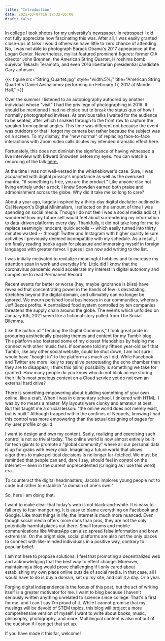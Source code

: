 ```yaml
--- 
title: "Introduction" 
date: 2021-03-07T16:17:32-05:00 
draft: false
--- 
```

In college I took photos for my university's newspaper. In retrospect I did 
not fully appreciate how fascinating this was. After all, I was easily granted close-ups at talks I would otherwise have little to zero chance of 
attending. No, I was not able to photograph Barack Obama's 2017 appearance at the Logan Center. Nevertheless, my list featured prominent figures: former 
CIA director John Brennan, the American String Quartet, Hiroshima bomb survivor Tekashi Teramoto, and even 2016 libertarian presidential candidate Gary 
Johnson.

{{< figure src="String_Quartet.jpg" style="width:5%;" title="American String Quartet's Daniel Avshalomov performing on February 17, 2017 at Mandel Hall." >}}

Over the summer I listened to an autobiography authored by another individual whose "visit" I had the privilege of photographing in 2016. It should be 
mentioned I had no choice but to break the status quo of how I normally photographed invitees. At previous talks I waited for the audience to be seated, 
after which I snaked through to the front row to capture the speaker from optimal angles. This time was different not because the event was outdoors or 
that I forgot my camera but rather because the subject was on a screen. To my dismay, the "new normal" of replacing face-to-face interactions with Zoom 
video calls dilutes my intended dramatic effect here.

Fortunately, this does not diminish the significance of having witnessed a live interview with Edward Snowden before my eyes. You can watch a recording 
of the talk [here.](https://yewtu.be/watch?v=XDcePfb_Zo8)

At the time I was not well-versed in the whistleblower's case. Sure, I was acquainted with digital privacy's importance as well as the overused mantra, 
"if something is free, you are the product." Like anyone else not living entirely under a rock, I knew Snowden earned both praise and admonishment across 
the globe. Why did it take me so long to care?

About a year ago, largely inspired by a thirty-day digital declutter outlined in Cal Newport's Digital Minimalism, I reflected on the amount of time I 
was spending on social media. Though I do not feel I was a social media addict, I wondered how my future self would feel about surrendering my 
information to data-driven platforms every day. Thankfully, it did not take long for me to replace seemingly innocent, quick scrolls -- which easily 
turned into thirty minutes wasted -- through Twitter and Instagram with higher quality leisure activities I previously deemed incompatible with my 
schedule. As a result, I am finally reading books again for pleasure and immersing myself in foreign languages with greater fervor. I guess I can now add 
writing to the list.

I was initially motivated to revitalize meaningful hobbies and to increase my attention span in work and everyday life. Little did I know that the 
coronavirus pandemic would accelerate my interest in digital autonomy and compel me to read Permanent Record.

Recent events for better or worse (hey, maybe ignorance is bliss) have revealed that concentrating power in the hands of few is devastating, stretches 
beyond the digital domain, and ultimately can no longer be ignored. We mourn perished local businesses in our communities, whereas Jeff Bezos profits. A 
centralized food system controlled by ten companies threatens the supply chain around the globe. The events which unfolded on January 6th, 2021 seem like 
a fictional story pulled from The Social Dilemma.

Like the author of "Tending the Digital Commons," I took great pride in procuring aesthetically pleasing themes and content for my Tumblr blog. This 
platform also fostered some of my closest friendships by helping me connect with other music fans. If someone told my fifteen year-old self that Tumblr, 
like any other social website, could be shut down, I am not sure I would have "bought in" to the platform as much as I did. While Facebook and Twitter 
are more likely to stay alive perpetuating the echo chamber than they are to disappear, I think this (slim) possibility is something we take for granted. 
How many people do you know who do not blink an eye storing their life's most precious content on a Cloud service yet do not own an external hard drive?

There is something empowering about building something of your own online, like a craft. When I was in elementary school, I tinkered with HTML. I was by no means a master. My layouts were clunky and amateur at best. But this taught me a crucial lesson: "the online world does not merely exist, but is built." Although trapped within the confines of Neopets, knowing I had this control was more empowering than the actual designing of pages for my user profile or guild.

I want to design and own my content. Sadly, realizing and exercising such control is not so trivial today. The online world is now almost entirely built for tech giants to promote a "global community" where all our personal data is up for grabs with every click. Imagining a future world that allows algorithms to make political decisions is no longer far-fetched. We must be reminded that people can and, dare I say, should feel in control on the Internet -- even in the current unprecedented (cringing as I use this word) era.

To counteract the digital headmasters, Jacobs implores young people not to code but rather to establish "a domain of one's own."

So, here I am doing that. 

I want to make clear that today's web is not black-and-white. It is easy to fall prey to fear-mongering. It is easy to blame everything on Facebook and Google. Like most things in life, the Internet is much more nuanced. Even though social media offers more cons than pros, they are not the only potentially harmful places out there. Small forums and mobile communications like WhatsApp can also spread false information and brew extremism. On the bright side, social platforms are also not the only places to connect with like-minded individuals in a positive way, contrary to popular belief. 

I am not here to propose solutions. I feel that promoting a decentralized web and acknowledging that the best way to effect change. Moreover, maintaining a blog would prove challenging if I only cared about establishing my own place online outside of social media. In that case, all I would have to do is buy a domain, set up my site, and call it a day. Or a year. 

Forging digital independence is the focus of this post, but the act of writing itself is a greater motivator for me. I want to blog because I haven't seriously written anything unrelated to science since college. That's a first for me, and I can't say I'm proud of it. While I cannot promise that my musings will be devoid of STEM topics, this blog will project a more comprehensive version of myself. I want to write about books, music, philosophy, photography, and more. Multilingual content is also not out of the question if I can get that set up.

If you have made it this far, welcome!
